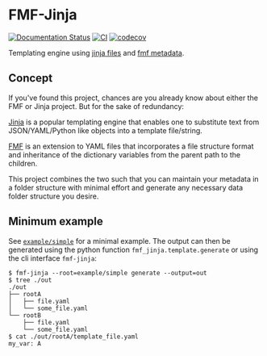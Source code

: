 # FMF-Jinja

[![Documentation Status](https://readthedocs.org/projects/fmf-jinja/badge/?version=latest)](https://fmf-jinja.readthedocs.io/en/latest/?badge=latest)
[![CI](https://github.com/LecrisUT/fmf-jinja/actions/workflows/ci.yaml/badge.svg)](https://github.com/LecrisUT/fmf-jinja/actions/workflows/ci.yaml)
[![codecov](https://codecov.io/github/LecrisUT/fmf-jinja/graph/badge.svg?token=WCTLWU6M2O)](https://codecov.io/github/LecrisUT/fmf-jinja)

<!-- SPHINX-START -->

Templating engine using [jinja files](https://jinja.palletsprojects.com) and
[fmf metadata](https://fmf.readthedocs.io).

## Concept

If you've found this project, chances are you already know about either
the FMF or Jinja project. But for the sake of redundancy:

[Jinja](https://jinja.palletsprojects.com) is a popular templating engine that
enables one to substitute text from JSON/YAML/Python like objects into a template
file/string.

[FMF](https://fmf.readthedocs.io) is an extension to YAML files that incorporates
a file structure format and inheritance of the dictionary variables from the parent
path to the children.

This project combines the two such that you can maintain your metadata in a folder
structure with minimal effort and generate any necessary data folder structure you
desire.

## Minimum example

See [`example/simple`](/example/simple) for a minimal example.
The output can then be generated using the python function `fmf_jinja.template.generate`
or using the cli interface `fmf-jinja`:

```console
$ fmf-jinja --root=example/simple generate --output=out
$ tree ./out
./out
├── rootA
│   ├── file.yaml
│   └── some_file.yaml
└── rootB
    ├── file.yaml
    └── some_file.yaml
$ cat ./out/rootA/template_file.yaml
my_var: A
```

<!-- SPHINX-END -->

